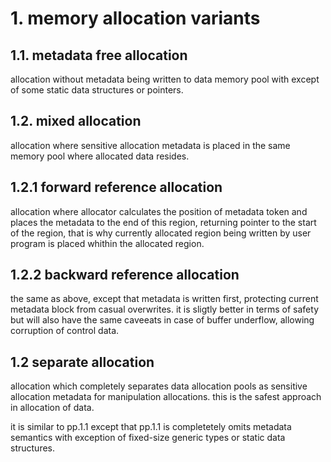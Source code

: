 # 1. memory allocation variants

## 1.1. metadata free allocation

allocation without metadata being written to data memory pool with except of some static data structures or pointers.

## 1.2. mixed allocation

allocation where sensitive allocation metadata is placed in the same memory pool where allocated data resides.

## 1.2.1 forward reference allocation

allocation where allocator calculates the position of metadata token and places the metadata to the end of this region, returning pointer to the start of the region, that is why currently allocated region being written by user program is placed whithin the allocated region.

## 1.2.2 backward reference allocation

the same as above, except that metadata is written first, protecting current metadata block from casual overwrites. it is sligtly better in terms of safety but will also have the same caveeats in case of buffer underflow, allowing corruption of control data.

## 1.2 separate allocation

allocation which completely separates data allocation pools as sensitive allocation metadata for manipulation allocations. this is the safest approach in allocation of data.

it is similar to pp.1.1 except that pp.1.1 is completetely omits metadata semantics with exception of fixed-size generic types or static data structures.

